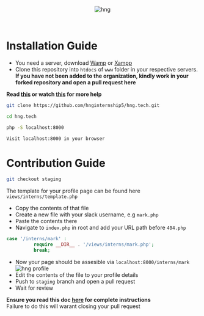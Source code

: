<div align="center">
  
![hng](https://res.cloudinary.com/iambeejayayo/image/upload/v1554240066/brand-logo.png)

<br>

</div>

# Installation Guide

- You need a server, download [Wamp](http://www.wampserver.com/en/) or [Xampp](https://www.apachefriends.org/index.html)
- Clone this repository into `htdocs` of `www` folder in your respective servers. <br>
**If you have not been added to the organization, kindly work in your forked repository and open a pull request here** <br>

**Read [this](https://help.github.com/en/articles/creating-a-pull-request-from-a-fork) or watch [this](https://www.youtube.com/watch?v=G1I3HF4YWEw) for more help**

```bash
git clone https://github.com/hnginternship5/hng.tech.git
```
```bash
cd hng.tech
```
```bash
php -S localhost:8000
```
```bash
Visit localhost:8000 in your browser
```

# Contribution Guide

```bash
git checkout staging
```
The template for your profile page can be found here
`views/interns/template.php`
- Copy the contents of that file
- Create a new file with your slack username, e.g `mark.php`
- Paste the contents there
- Navigate to `index.php` in root and add your URL path before `404.php`
```php
case '/interns/mark' :
          require __DIR__ . '/views/interns/mark.php';
          break;
```
- Now your page should be assesible via `localhost:8000/interns/mark`
![hng profile](https://res.cloudinary.com/iambeejayayo/image/upload/v1554302765/download.png)
- Edit the contents of the file to your profile details
- Push to `staging` branch and open a pull request
- Wait for review

**Ensure you read this doc [here](https://docs.google.com/document/d/1TxZqGLsut4ZVJEP6xF-DZGq3goaHfQ2phF-1I3YbrNc/edit?usp=sharing) for complete instructions** <br>
Failure to do this will warant closing your pull request
